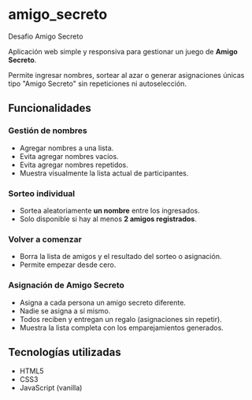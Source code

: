 # amigo_secreto
Desafio Amigo Secreto

Aplicación web simple y responsiva para gestionar un juego de **Amigo Secreto**.

Permite ingresar nombres, sortear al azar o generar asignaciones únicas tipo "Amigo Secreto" sin repeticiones ni autoselección.

## Funcionalidades

### Gestión de nombres
- Agregar nombres a una lista.
- Evita agregar nombres vacíos.
- Evita agregar nombres repetidos.
- Muestra visualmente la lista actual de participantes.

### Sorteo individual
- Sortea aleatoriamente **un nombre** entre los ingresados.
- Solo disponible si hay al menos **2 amigos registrados**.

### Volver a comenzar
- Borra la lista de amigos y el resultado del sorteo o asignación.
- Permite empezar desde cero.

### Asignación de Amigo Secreto
- Asigna a cada persona un amigo secreto diferente.
- Nadie se asigna a sí mismo.
- Todos reciben y entregan un regalo (asignaciones sin repetir).
- Muestra la lista completa con los emparejamientos generados.

## Tecnologías utilizadas

- HTML5
- CSS3
- JavaScript (vanilla)

